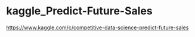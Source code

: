 # kaggle_Predict-Future-Sales
https://www.kaggle.com/c/competitive-data-science-predict-future-sales
